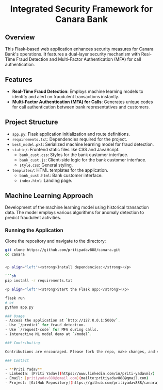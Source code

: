 <h1 align="center">Integrated Security Framework for Canara Bank</h1>

## Overview

This Flask-based web application enhances security measures for Canara Bank's operations. It features a dual-layer security mechanism with Real-Time Fraud Detection and Multi-Factor Authentication (MFA) for call authentication.

## Features

<ul>
<li><b>Real-Time Fraud Detection</b>: Employs machine learning models to identify and alert on fraudulent transactions instantly.</li>
<li><b>Multi-Factor Authentication (MFA) for Calls</b>: Generates unique codes for call authentication between bank representatives and customers.</li>
</ul>

## Project Structure

- `app.py`: Flask application initialization and route definitions.
- `requirements.txt`: Dependencies required for the project.
- `best_model.pkl`: Serialized machine learning model for fraud detection.
- `static/`: Frontend static files like CSS and JavaScript.
  - `bank_cust.css`: Styles for the bank customer interface.
  - `bank_cust.js`: Client-side logic for the bank customer interface.
  - `style.css`: General styling.
- `templates/`: HTML templates for the application.
  - `bank_cust.html`: Bank customer interface.
  - `index.html`: Landing page.

## Machine Learning Approach

Development of the machine learning model using historical transaction data. The model employs various algorithms for anomaly detection to predict fraudulent activities.

### Running the Application

<p align="left">Clone the repository and navigate to the directory:</p>

```sh
git clone https://github.com/pritiyadav888/canara.git
cd canara


<p align="left"><strong>Install dependencies:</strong></p>

```sh
pip install -r requirements.txt

<p align="left"><strong>Start the Flask app:</strong></p>

flask run
# or
python app.py

### Usage
- Access the application at `http://127.0.0.1:5000/`.
- Use `/predict` for fraud detection.
- Use `/request-code` for MFA during calls.
- Interactive ML model demo at `/model`.

### Contributing

Contributions are encouraged. Please fork the repo, make changes, and submit a pull request.

### Contact

- **Priti Yadav**
- LinkedIn: [Priti Yadav](https://www.linkedin.com/in/priti-yadavml/)
- Email: [pritiyadav888@gmail.com](mailto:pritiyadav888@gmail.com)
- Project: [GitHub Repository](https://github.com/pritiyadav888/canara)
